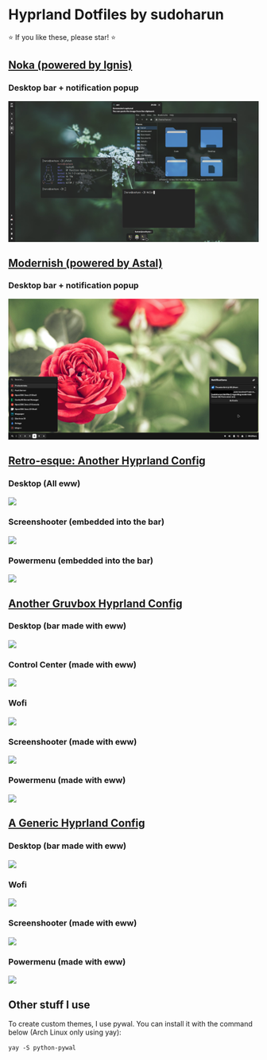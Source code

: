 # Hyprland Dotfiles by sudoharun

⭐ If you like these, please star! ⭐

## <a href="https://github.com/sudoharun/dotfiles/tree/noka">Noka (powered by Ignis)</a>


### Desktop bar + notification popup
<img src="./assets/noka1.png" align="center">

## <a href="https://github.com/sudoharun/dotfiles/tree/modernish">Modernish (powered by Astal)</a>


### Desktop bar + notification popup
<img src="./assets/modernish1.png" align="center">

## <a href="https://github.com/sudoharun/dotfiles/tree/retroesque">Retro-esque: Another Hyprland Config</a>


### Desktop (All eww)
<img src="./assets/retroesque1.png" align="center">

### Screenshooter (embedded into the bar)
<img src="./assets/retroesque2.png" align="center">

### Powermenu (embedded into the bar)
<img src="./assets/retroesque3.png" align="center">



## <a href="https://github.com/sudoharun/dotfiles/tree/gruvbox">Another Gruvbox Hyprland Config</a>


### Desktop (bar made with eww)
<img src="./assets/gruvbox1.png" align="center">

### Control Center (made with eww)
<img src="./assets/gruvbox2.png" align="center">

### Wofi
<img src="./assets/gruvbox3.png" align="center">

### Screenshooter (made with eww)
<img src="./assets/gruvbox4.png" align="center">

### Powermenu (made with eww)
<img src="./assets/gruvbox5.png" align="center">



## <a href="https://github.com/sudoharun/dotfiles/tree/generic">A Generic Hyprland Config</a>


### Desktop (bar made with eww)
<img src="./assets/generic1.png" align="center">

### Wofi
<img src="./assets/generic2.png" align="center">

### Screenshooter (made with eww)
<img src="./assets/generic3.png" align="center">

### Powermenu (made with eww)
<img src="./assets/generic4.png" align="center">


## Other stuff I use
To create custom themes, I use pywal. You can install it with the command below (Arch Linux only using yay):
```
yay -S python-pywal
```
